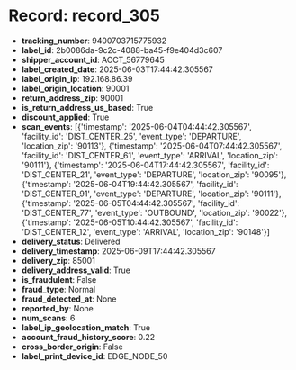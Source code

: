 # Record: record_305

- **tracking_number**: 9400703715775932
- **label_id**: 2b0086da-9c2c-4088-ba45-f9e404d3c607
- **shipper_account_id**: ACCT_56779645
- **label_created_date**: 2025-06-03T17:44:42.305567
- **label_origin_ip**: 192.168.86.39
- **label_origin_location**: 90001
- **return_address_zip**: 90001
- **is_return_address_us_based**: True
- **discount_applied**: True
- **scan_events**: [{'timestamp': '2025-06-04T04:44:42.305567', 'facility_id': 'DIST_CENTER_25', 'event_type': 'DEPARTURE', 'location_zip': '90113'}, {'timestamp': '2025-06-04T07:44:42.305567', 'facility_id': 'DIST_CENTER_61', 'event_type': 'ARRIVAL', 'location_zip': '90111'}, {'timestamp': '2025-06-04T17:44:42.305567', 'facility_id': 'DIST_CENTER_21', 'event_type': 'DEPARTURE', 'location_zip': '90095'}, {'timestamp': '2025-06-04T19:44:42.305567', 'facility_id': 'DIST_CENTER_91', 'event_type': 'DEPARTURE', 'location_zip': '90111'}, {'timestamp': '2025-06-05T04:44:42.305567', 'facility_id': 'DIST_CENTER_77', 'event_type': 'OUTBOUND', 'location_zip': '90022'}, {'timestamp': '2025-06-05T10:44:42.305567', 'facility_id': 'DIST_CENTER_12', 'event_type': 'ARRIVAL', 'location_zip': '90148'}]
- **delivery_status**: Delivered
- **delivery_timestamp**: 2025-06-09T17:44:42.305567
- **delivery_zip**: 85001
- **delivery_address_valid**: True
- **is_fraudulent**: False
- **fraud_type**: Normal
- **fraud_detected_at**: None
- **reported_by**: None
- **num_scans**: 6
- **label_ip_geolocation_match**: True
- **account_fraud_history_score**: 0.22
- **cross_border_origin**: False
- **label_print_device_id**: EDGE_NODE_50